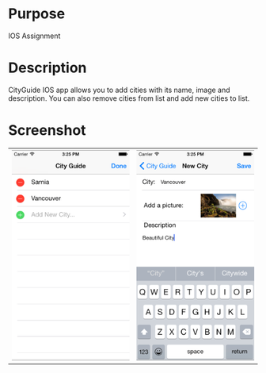 Purpose
================
IOS Assignment

Description
================
<p>
CityGuide IOS app allows you to add cities with its name, image and description. You can also remove cities from list and add new cities to list.
</p>

Screenshot
================
<table>
<tr>
	<th>
		<Img src="https://raw.githubusercontent.com/punitshah89/CityGuide/master/List_cities.png" />
	</th>
	<th>
		<Img src="https://raw.githubusercontent.com/punitshah89/CityGuide/master/Add_City.png" />
	</th>
</tr>

</table>
